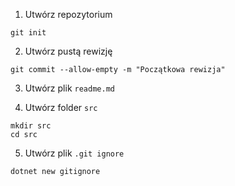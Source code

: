 1. Utwórz repozytorium
```
git init
```
2. Utwórz pustą rewizję
```
git commit --allow-empty -m "Początkowa rewizja"
```

3. Utwórz plik `readme.md`

4. Utwórz folder `src`
```
mkdir src
cd src
```
  
5. Utwórz plik `.git ignore`
```
dotnet new gitignore
```
